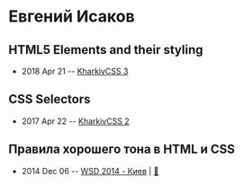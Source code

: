 # Евгений Исаков

## HTML5 Elements and their styling
- 2018 Apr 21 -- [KharkivCSS 3](https://www.youtube.com/watch?v=A92UKmIdvBw)    
## CSS Selectors
- 2017 Apr 22 -- [KharkivCSS 2](https://www.youtube.com/watch?v=o6cNYFIMOZc)    
## Правила хорошего тона в HTML и CSS
- 2014 Dec 06 -- [WSD 2014 - Киев](https://www.youtube.com/watch?v=t8Td3Oq47yE)  | [:notebook:](https://wsd.events/2014/12/06/pres/good-manners/)  
